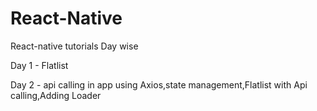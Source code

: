 # React-Native
React-native tutorials Day wise

Day 1 - Flatlist

Day 2 - api calling in app using Axios,state management,Flatlist with Api calling,Adding Loader
